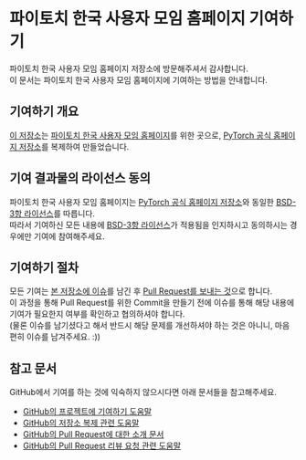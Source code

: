 # 파이토치 한국 사용자 모임 홈페이지 기여하기

파이토치 한국 사용자 모임 홈페이지 저장소에 방문해주셔서 감사합니다. \
이 문서는 파이토치 한국 사용자 모임 홈페이지에 기여하는 방법을 안내합니다.

## 기여하기 개요

[이 저장소](https://github.com/PyTorchKorea/pytorch.kr)는 [파이토치 한국 사용자 모임 홈페이지](https://pytorch.kr)를 위한 곳으로, [PyTorch 공식 홈페이지 저장소](https://github.com/pytorch/pytorch.github.io)를 복제하여 만들었습니다.

## 기여 결과물의 라이선스 동의

파이토치 한국 사용자 모임 홈페이지는 [PyTorch 공식 홈페이지 저장소](https://github.com/pytorch/pytorch.github.io)와 동일한 [BSD-3항 라이선스](https://github.com/PyTorchKorea/pytorch.kr/blob/master/LICENSE)를 따릅니다. \
따라서 기여하신 모든 내용에 [BSD-3항 라이선스](https://github.com/PyTorchKorea/pytorch.kr/blob/master/LICENSE)가 적용됨을 인지하시고 동의하시는 경우에만 기여에 참여해주세요.

## 기여하기 절차

모든 기여는 [본 저장소에 이슈](https://github.com/PyTorchKorea/pytorch.kr/issues/new)를 남긴 후 [Pull Request를 보내는 것](https://github.com/PyTorchKorea/pytorch.kr/pulls)으로 합니다. \
이 과정을 통해 Pull Request를 위한 Commit을 만들기 전에 이슈를 통해 해당 내용에 기여가 필요한지 여부를 확인하고 협의하셔야 합니다. \
(물론 이슈를 남기셨다고 해서 반드시 해당 문제를 개선하셔야 하는 것은 아니니, 마음 편히 이슈를 남겨주세요. :))

## 참고 문서

GitHub에서 기여를 하는 것에 익숙하지 않으시다면 아래 문서들을 참고해주세요.

* [GitHub의 프로젝트에 기여하기 도움말](https://docs.github.com/en/get-started/quickstart/contributing-to-projects)
* [GitHub의 저장소 복제 관련 도움말](https://help.github.com/en/github/getting-started-with-github/fork-a-repo)
* [GitHub의 Pull Request에 대한 소개 문서](https://docs.github.com/en/pull-requests/collaborating-with-pull-requests/proposing-changes-to-your-work-with-pull-requests/about-pull-requests)
* [GitHub의 Pull Request 리뷰 요청 관련 도움말](https://docs.github.com/en/pull-requests/collaborating-with-pull-requests/proposing-changes-to-your-work-with-pull-requests/requesting-a-pull-request-review)